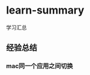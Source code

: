 # learn-summary
学习汇总

## 经验总结
[./expreience/mac/mac同一个应用之间切换.md]: expreience/mac/mac同一个应用之间切换.md	"mac同一个应用之间切换"

### mac同一个应用之间切换

